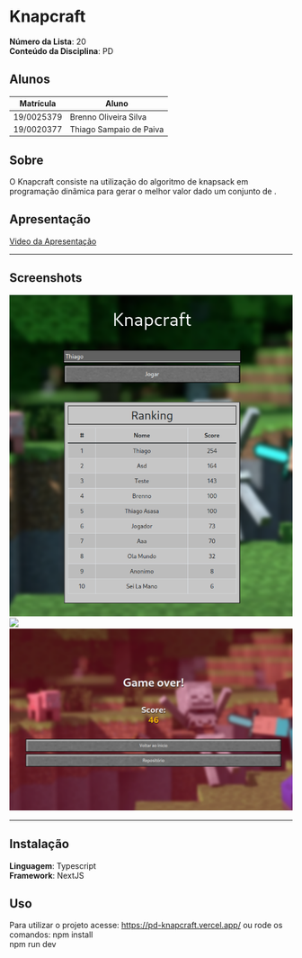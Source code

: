 # Knapcraft

**Número da Lista**: 20<br>
**Conteúdo da Disciplina**: PD<br>

## Alunos

| Matrícula  | Aluno                   |
| ---------- | ----------------------- |
| 19/0025379 | Brenno Oliveira Silva   |
| 19/0020377 | Thiago Sampaio de Paiva |

## Sobre

O Knapcraft consiste na utilização do algoritmo de knapsack em programação dinâmica para gerar o melhor valor dado um conjunto de .

## Apresentação

[Video da Apresentação](assets/apresentacao/apresentacao.mp4)

<hr>

## Screenshots

<img src="assets/apresentacao/inicial.png" width="600"/>

<img src="assets/apresentacao/telaJogo.png" width="600"/>

<img src="assets/apresentacao/endgame.png" width="600"/>
<hr>

## Instalação

**Linguagem**: Typescript<br>
**Framework**: NextJS<br>

## Uso

Para utilizar o projeto acesse: https://pd-knapcraft.vercel.app/ ou rode os comandos:
npm install<br>
npm run dev
